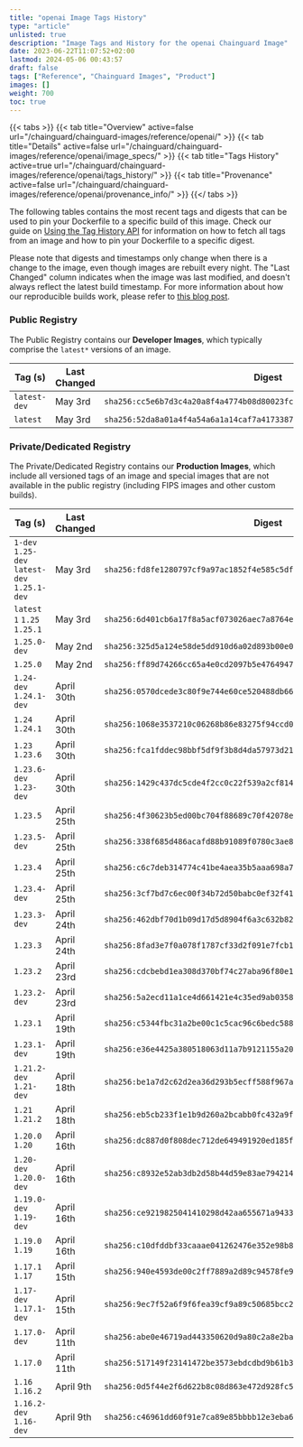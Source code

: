 ```yaml
---
title: "openai Image Tags History"
type: "article"
unlisted: true
description: "Image Tags and History for the openai Chainguard Image"
date: 2023-06-22T11:07:52+02:00
lastmod: 2024-05-06 00:43:57
draft: false
tags: ["Reference", "Chainguard Images", "Product"]
images: []
weight: 700
toc: true
---
```


{{< tabs >}}
{{< tab title="Overview" active=false url="/chainguard/chainguard-images/reference/openai/" >}}
{{< tab title="Details" active=false url="/chainguard/chainguard-images/reference/openai/image_specs/" >}}
{{< tab title="Tags History" active=true url="/chainguard/chainguard-images/reference/openai/tags_history/" >}}
{{< tab title="Provenance" active=false url="/chainguard/chainguard-images/reference/openai/provenance_info/" >}}
{{</ tabs >}}

The following tables contains the most recent tags and digests that can be used to pin your Dockerfile to a specific build of this image. Check our guide on [Using the Tag History API](/chainguard/chainguard-images/using-the-tag-history-api/) for information on how to fetch all tags from an image and how to pin your Dockerfile to a specific digest.

Please note that digests and timestamps only change when there is a change to the image, even though images are rebuilt every night. The "Last Changed" column indicates when the image was last modified, and doesn't always reflect the latest build timestamp. For more information about how our reproducible builds work, please refer to [this blog post](https://www.chainguard.dev/unchained/reproducing-chainguards-reproducible-image-builds).

### Public Registry
The Public Registry contains our **Developer Images**, which typically comprise the `latest*` versions of an image.

| Tag (s)       | Last Changed | Digest                                                                    |
|---------------|--------------|---------------------------------------------------------------------------|
|  `latest-dev` | May 3rd      | `sha256:cc5e6b7d3c4a20a8f4a4774b08d80023fcb21df20d6d65c6b59830498dd68fb5` |
|  `latest`     | May 3rd      | `sha256:52da8a01a4f4a54a6a1a14caf7a41733876e765617c74dcf4c163462d7baee51` |


### Private/Dedicated Registry
The Private/Dedicated Registry contains our **Production Images**, which include all versioned tags of an image and special images that are not available in the public registry (including FIPS images and other custom builds).

| Tag (s)                                       | Last Changed | Digest                                                                    |
|-----------------------------------------------|--------------|---------------------------------------------------------------------------|
|  `1-dev` `1.25-dev` `latest-dev` `1.25.1-dev` | May 3rd      | `sha256:fd8fe1280797cf9a97ac1852f4e585c5df6eed959b14a263541645e7f5703b79` |
|  `latest` `1` `1.25` `1.25.1`                 | May 3rd      | `sha256:6d401cb6a17f8a5acf073026aec7a8764e6706f689085b8dba64f1978ec7dc68` |
|  `1.25.0-dev`                                 | May 2nd      | `sha256:325d5a124e58de5dd910d6a02d893b00e05923555f87a1d4087538d251287c7c` |
|  `1.25.0`                                     | May 2nd      | `sha256:ff89d74266cc65a4e0cd2097b5e47649477507f0203436e00c53c0af8afdaf18` |
|  `1.24-dev` `1.24.1-dev`                      | April 30th   | `sha256:0570dcede3c80f9e744e60ce520488db663c94616629761b48f6dae2f2a05dc2` |
|  `1.24` `1.24.1`                              | April 30th   | `sha256:1068e3537210c06268b86e83275f94ccd03364268b8f21bcbc726db07fe8f897` |
|  `1.23` `1.23.6`                              | April 30th   | `sha256:fca1fddec98bbf5df9f3b8d4da57973d21f6ec5b6b1b2f21e595983b82b68603` |
|  `1.23.6-dev` `1.23-dev`                      | April 30th   | `sha256:1429c437dc5cde4f2cc0c22f539a2cf81497f86643ee766319caa01328914a33` |
|  `1.23.5`                                     | April 25th   | `sha256:4f30623b5ed00bc704f88689c70f42078e67435f477db99cded097fd4ef50331` |
|  `1.23.5-dev`                                 | April 25th   | `sha256:338f685d486acafd88b91089f0780c3ae82bc2b144ceec988ff629c04d715e97` |
|  `1.23.4`                                     | April 25th   | `sha256:c6c7deb314774c41be4aea35b5aaa698a70a2c7aa24b0eb635aee6714f302a4d` |
|  `1.23.4-dev`                                 | April 25th   | `sha256:3cf7bd7c6ec00f34b72d50babc0ef32f4120165902931ff0ebd984b546a451f5` |
|  `1.23.3-dev`                                 | April 24th   | `sha256:462dbf70d1b09d17d5d8904f6a3c632b822915f7052e7865d849209c7cda7aa5` |
|  `1.23.3`                                     | April 24th   | `sha256:8fad3e7f0a078f1787cf33d2f091e7fcb15064afefbc23b14536ba31ff3cba1c` |
|  `1.23.2`                                     | April 23rd   | `sha256:cdcbebd1ea308d370bf74c27aba96f80e1dca217735f6c65681df60fe16a3e36` |
|  `1.23.2-dev`                                 | April 23rd   | `sha256:5a2ecd11a1ce4d661421e4c35ed9ab0358fddb8319561741d54818260da725ea` |
|  `1.23.1`                                     | April 19th   | `sha256:c5344fbc31a2be00c1c5cac96c6bedc588aab55ea185ef0244577ff97896976c` |
|  `1.23.1-dev`                                 | April 19th   | `sha256:e36e4425a380518063d11a7b9121155a20bc565a699ab9878c1be64205a252d7` |
|  `1.21.2-dev` `1.21-dev`                      | April 18th   | `sha256:be1a7d2c62d2ea36d293b5ecff588f967a8117e42f907000604ec0145737f203` |
|  `1.21` `1.21.2`                              | April 18th   | `sha256:eb5cb233f1e1b9d260a2bcabb0fc432a9f97405bcc94e50c8961f7a08c448d33` |
|  `1.20.0` `1.20`                              | April 16th   | `sha256:dc887d0f808dec712de649491920ed185f3e440142e22e5e97346dc6763831c4` |
|  `1.20-dev` `1.20.0-dev`                      | April 16th   | `sha256:c8932e52ab3db2d58b44d59e83ae794214966fb2975ece93ecfbd2bfa83bf41e` |
|  `1.19.0-dev` `1.19-dev`                      | April 16th   | `sha256:ce9219825041410298d42aa655671a943350114e4bf9712e0a78acda02683033` |
|  `1.19.0` `1.19`                              | April 16th   | `sha256:c10dfddbf33caaae041262476e352e98b8118570b0ee241d449115204df0f5e6` |
|  `1.17.1` `1.17`                              | April 15th   | `sha256:940e4593de00c2ff7889a2d89c94578fe9561f02bd0c46d354271e6e2b9590dd` |
|  `1.17-dev` `1.17.1-dev`                      | April 15th   | `sha256:9ec7f52a6f9f6fea39cf9a89c50685bcc2f87a7afae8030f762a5c798c172585` |
|  `1.17.0-dev`                                 | April 11th   | `sha256:abe0e46719ad443350620d9a80c2a8e2badac22965374adbd70620adb00d48b0` |
|  `1.17.0`                                     | April 11th   | `sha256:517149f23141472be3573ebdcdbd9b61b3a6ba0bed02be816eef89afc294256d` |
|  `1.16` `1.16.2`                              | April 9th    | `sha256:0d5f44e2f6d622b8c08d863e472d928fc5baf2011872d5bd102570058882c743` |
|  `1.16.2-dev` `1.16-dev`                      | April 9th    | `sha256:c46961dd60f91e7ca89e85bbbb12e3eba60b46133e8147a9c60c4d8fbf2a3e31` |

